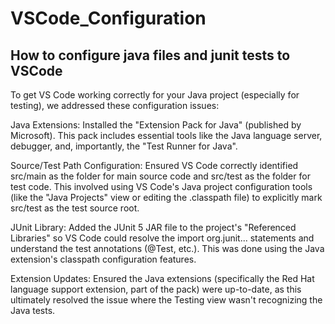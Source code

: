 # VSCode_Configuration
## How to configure java files and junit tests to VSCode

To get VS Code working correctly for your Java project (especially for testing), we addressed these configuration issues:

Java Extensions: Installed the "Extension Pack for Java" (published by Microsoft). This pack includes essential tools like the Java language server, debugger, and, importantly, the "Test Runner for Java".

Source/Test Path Configuration: Ensured VS Code correctly identified src/main as the folder for main source code and src/test as the folder for test code. This involved using VS Code's Java project configuration tools (like the "Java Projects" view or editing the .classpath file) to explicitly mark src/test as the test source root.

JUnit Library: Added the JUnit 5 JAR file to the project's "Referenced Libraries" so VS Code could resolve the import org.junit... statements and understand the test annotations (@Test, etc.). This was done using the Java extension's classpath configuration features.

Extension Updates: Ensured the Java extensions (specifically the Red Hat language support extension, part of the pack) were up-to-date, as this ultimately resolved the issue where the Testing view wasn't recognizing the Java tests.

